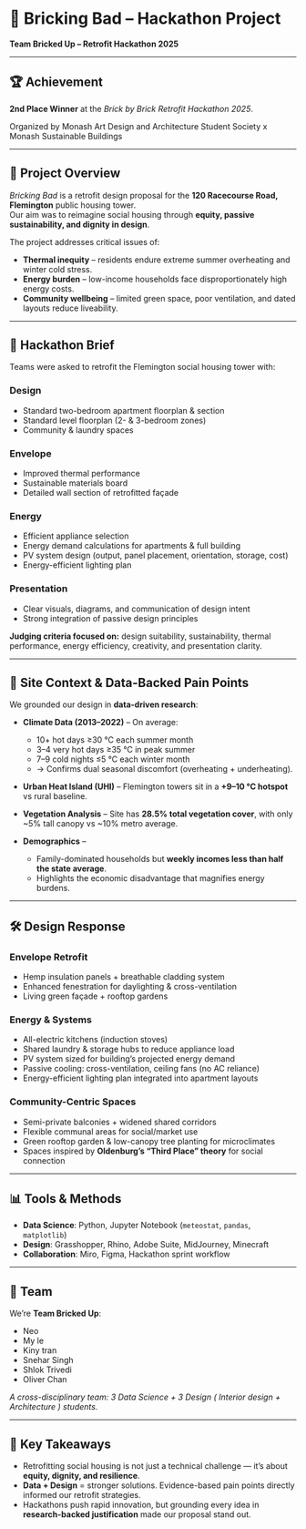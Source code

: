 # 🧱 Bricking Bad – Hackathon Project  

**Team Bricked Up – Retrofit Hackathon 2025**  

---

## 🏆 Achievement  
**2nd Place Winner** at the *Brick by Brick Retrofit Hackathon 2025*. 

Organized by Monash Art Design and Architecture Student Society x Monash Sustainable Buildings

---

## 📌 Project Overview  
*Bricking Bad* is a retrofit design proposal for the **120 Racecourse Road, Flemington** public housing tower.  
Our aim was to reimagine social housing through **equity, passive sustainability, and dignity in design**.  

The project addresses critical issues of:  
- **Thermal inequity** – residents endure extreme summer overheating and winter cold stress.  
- **Energy burden** – low-income households face disproportionately high energy costs.  
- **Community wellbeing** – limited green space, poor ventilation, and dated layouts reduce liveability.  

---

## 🎯 Hackathon Brief  
Teams were asked to retrofit the Flemington social housing tower with:  

### Design  
- Standard two-bedroom apartment floorplan & section  
- Standard level floorplan (2- & 3-bedroom zones)  
- Community & laundry spaces  

### Envelope  
- Improved thermal performance  
- Sustainable materials board  
- Detailed wall section of retrofitted façade  

### Energy  
- Efficient appliance selection  
- Energy demand calculations for apartments & full building  
- PV system design (output, panel placement, orientation, storage, cost)  
- Energy-efficient lighting plan  

### Presentation  
- Clear visuals, diagrams, and communication of design intent  
- Strong integration of passive design principles  

**Judging criteria focused on:** design suitability, sustainability, thermal performance, energy efficiency, creativity, and presentation clarity.  

---

## 🔎 Site Context & Data-Backed Pain Points  
We grounded our design in **data-driven research**:  

- **Climate Data (2013–2022)** – On average:  
  - 10+ hot days ≥30 °C each summer month  
  - 3–4 very hot days ≥35 °C in peak summer  
  - 7–9 cold nights ≤5 °C each winter month  
  - → Confirms dual seasonal discomfort (overheating + underheating).  

- **Urban Heat Island (UHI)** – Flemington towers sit in a **+9–10 °C hotspot** vs rural baseline.  

- **Vegetation Analysis** – Site has **28.5% total vegetation cover**, with only ~5% tall canopy vs ~10% metro average.  

- **Demographics** –  
  - Family-dominated households but **weekly incomes less than half the state average**.  
  - Highlights the economic disadvantage that magnifies energy burdens.  

---

## 🛠️ Design Response  

### Envelope Retrofit  
- Hemp insulation panels + breathable cladding system  
- Enhanced fenestration for daylighting & cross-ventilation  
- Living green façade + rooftop gardens  

### Energy & Systems  
- All-electric kitchens (induction stoves)  
- Shared laundry & storage hubs to reduce appliance load  
- PV system sized for building’s projected energy demand  
- Passive cooling: cross-ventilation, ceiling fans (no AC reliance)  
- Energy-efficient lighting plan integrated into apartment layouts  

### Community-Centric Spaces  
- Semi-private balconies + widened shared corridors  
- Flexible communal areas for social/market use  
- Green rooftop garden & low-canopy tree planting for microclimates  
- Spaces inspired by **Oldenburg’s “Third Place” theory** for social connection  

---

## 📊 Tools & Methods  
- **Data Science**: Python, Jupyter Notebook (`meteostat`, `pandas`, `matplotlib`)  
- **Design**: Grasshopper, Rhino, Adobe Suite, MidJourney, Minecraft
- **Collaboration**: Miro, Figma, Hackathon sprint workflow  

---

## 👥 Team  
We’re **Team Bricked Up**:  
- Neo  
- My le 
- Kiny tran 
- Snehar Singh
- Shlok Trivedi
- Oliver Chan 

*A cross-disciplinary team: 3 Data Science + 3 Design ( Interior design + Architecture ) students.*  

---

## 🌱 Key Takeaways  
- Retrofitting social housing is not just a technical challenge — it’s about **equity, dignity, and resilience**.  
- **Data + Design** = stronger solutions. Evidence-based pain points directly informed our retrofit strategies.  
- Hackathons push rapid innovation, but grounding every idea in **research-backed justification** made our proposal stand out.  
